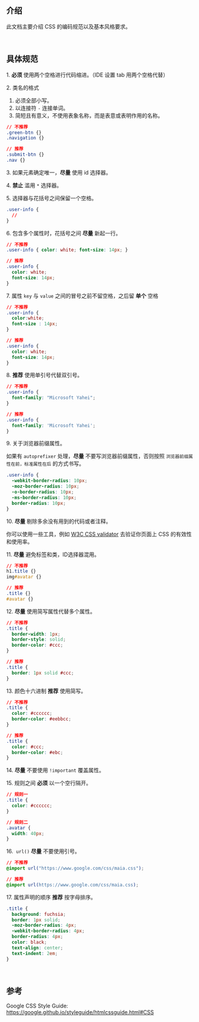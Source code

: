## 介绍
此文档主要介绍 CSS 的编码规范以及基本风格要求。

<br/>

## 具体规范
1.&nbsp;**必须** 使用两个空格进行代码缩进。（IDE 设置 tab 用两个空格代替）

2.&nbsp;类名的格式

1. 必须全部小写。
2. 以连接符 `-` 连接单词。
3. 简短且有意义，不使用表象名称，而是表意或表明作用的名称。
```css
// 不推荐
.green-btn {}
.navigation {}

// 推荐
.submit-btn {}
.nav {}
```

3.&nbsp;如果元素确定唯一，**尽量** 使用 id 选择器。

4.&nbsp;**禁止** 滥用 `*` 选择器。

5.&nbsp;选择器与花括号之间保留一个空格。
```css
.user-info {
  //
}
```

6.&nbsp;包含多个属性时，花括号之间 **尽量** 新起一行。
```css
// 不推荐
.user-info { color: white; font-size: 14px; }

// 推荐
.user-info {
  color: white;
  font-size: 14px;
}
```

7.&nbsp;属性 `key` 与 `value` 之间的冒号之前不留空格，之后留 **单个** 空格

```css
// 不推荐
.user-info {
  color:white;
  font-size : 14px;
}

// 推荐
.user-info {
  color: white;
  font-size: 14px;
}
```

8.&nbsp;**推荐** 使用单引号代替双引号。
```css
// 不推荐
.user-info {
  font-family: "Microsoft Yahei";
}

// 推荐
.user-info {
  font-family: 'Microsoft Yahei';
}
```

9.&nbsp;关于浏览器前缀属性。

如果有 `autoprefixer` 处理，**尽量** 不要写浏览器前缀属性，否则按照 `浏览器前缀属性在前，标准属性在后` 的方式书写。
```css
.user-info {
  -webkit-border-radius: 10px;
  -moz-border-radius: 10px;
  -o-border-radius: 10px;
  -ms-border-radius: 10px;
  border-radius: 10px;
}
```

10.&nbsp;**尽量** 剔除多余没有用到的代码或者注释。

你可以使用一些工具，例如 [W3C CSS validator](https://jigsaw.w3.org/css-validator/) 去验证你页面上 CSS 的有效性和使用率。

11.&nbsp;**尽量** 避免标签和类，ID选择器混用。
```css
// 不推荐
h1.title {}
img#avatar {}

// 推荐
.title {}
#avatar {}
```

12.&nbsp;**尽量** 使用简写属性代替多个属性。
```css
// 不推荐
.title {
  border-width: 1px;
  border-style: solid;
  border-color: #ccc;
}

// 推荐
.title {
  border: 1px solid #ccc;
}
```

13.&nbsp;颜色十六进制 **推荐** 使用简写。
```css
// 不推荐
.title {
  color: #cccccc;
  border-color: #eebbcc;
}

// 推荐
.title {
  color: #ccc;
  border-color: #ebc;
}
```

14.&nbsp;**尽量** 不要使用 `!important` 覆盖属性。

15.&nbsp;规则之间 **必须** 以一个空行隔开。
```css
// 规则一
.title {
  color: #cccccc;
}

// 规则二
.avatar {
  width: 40px;
}
```

16.&nbsp; `url()` **尽量** 不要使用引号。
```css
// 不推荐
@import url("https://www.google.com/css/maia.css");

// 推荐
@import url(https://www.google.com/css/maia.css);
```

17.&nbsp;属性声明的顺序 **推荐** 按字母排序。
```css
.title {
  background: fuchsia;
  border: 1px solid;
  -moz-border-radius: 4px;
  -webkit-border-radius: 4px;
  border-radius: 4px;
  color: black;
  text-align: center;
  text-indent: 2em;
}
```

<br>

## 参考
Google CSS Style Guide: https://google.github.io/styleguide/htmlcssguide.html#CSS